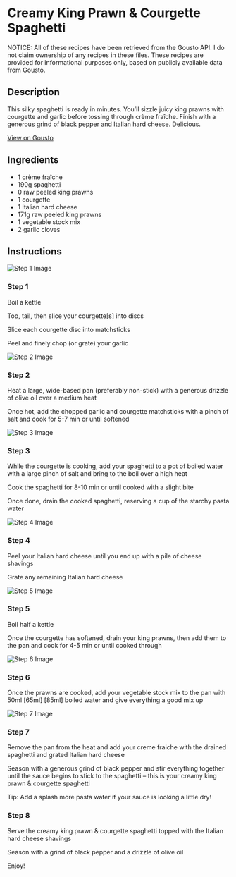 # Creamy King Prawn & Courgette Spaghetti

NOTICE: All of these recipes have been retrieved from the Gousto API. I do not claim ownership of any recipes in these files. These recipes are provided for informational purposes only, based on publicly available data from Gousto.

## Description

This silky spaghetti is ready in minutes. You’ll sizzle juicy king prawns with courgette and garlic before tossing through crème fraîche. Finish with a generous grind of black pepper and Italian hard cheese. Delicious.

[View on Gousto](https://www.gousto.co.uk/recipes/cookbook/lemony-prawn-courgette-spaghetti)

## Ingredients

- 1 crème fraîche
- 190g spaghetti
- 0 raw peeled king prawns
- 1 courgette
- 1 Italian hard cheese
- 171g raw peeled king prawns
- 1 vegetable stock mix
- 2 garlic cloves

## Instructions

![Step 1 Image](https://production-media.gousto.co.uk/cms/recipe-step-image/2326-Step-1-x200.jpg)

### Step 1

Boil a kettle

Top, tail, then slice your courgette[s]<span class="text-danger"> </span>into discs

Slice each courgette disc into matchsticks

Peel and finely chop (or grate) your garlic

![Step 2 Image](https://production-media.gousto.co.uk/cms/recipe-step-image/2326-Step-2-x200.jpg)

### Step 2

Heat a large, wide-based pan (preferably non-stick) with a generous drizzle of olive oil over a medium heat

Once hot, add the chopped garlic and courgette matchsticks with a pinch of salt and cook for 5-7 min or until softened

![Step 3 Image](https://production-media.gousto.co.uk/cms/recipe-step-image/2326-Step-3-x200.jpg)

### Step 3

While the courgette is cooking, add your spaghetti to a pot of boiled water with a large pinch of salt and bring to the boil over a high heat

Cook the spaghetti for 8-10 min or until cooked with a slight bite

Once done, drain the cooked spaghetti, reserving a cup of the starchy pasta water

![Step 4 Image](https://production-media.gousto.co.uk/cms/recipe-step-image/2326-Step-4-x200.jpg)

### Step 4

Peel your Italian hard cheese until you end up with a pile of cheese shavings

Grate any remaining Italian hard cheese

![Step 5 Image](https://production-media.gousto.co.uk/cms/recipe-step-image/2326-Step-5-x200.jpg)

### Step 5

Boil half a kettle

Once the courgette has softened, drain your king prawns, then add them to the pan and cook for 4-5 min or until cooked through

![Step 6 Image](https://production-media.gousto.co.uk/cms/recipe-step-image/2326-Step-6-x200.jpg)

### Step 6

Once the prawns are cooked, add your vegetable stock mix to the pan with 50ml <span class="text-purple">[65ml]</span><span class="text-danger"> [85ml]</span> boiled water and give everything a good mix up

![Step 7 Image](https://production-media.gousto.co.uk/cms/recipe-step-image/2326-Step-7-x200.jpg)

### Step 7

Remove the pan from the heat and add your creme fraiche with the drained spaghetti and grated Italian hard cheese

Season with a generous grind of black pepper and stir everything together until the sauce begins to stick to the spaghetti – this is your creamy king prawn & courgette spaghetti

Tip: Add a splash more pasta water if your sauce is looking a little dry!

### Step 8

Serve the creamy king prawn & courgette spaghetti topped with the Italian hard cheese shavings

Season with a grind of black pepper and a drizzle of olive oil

Enjoy!

